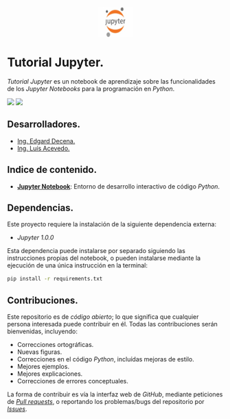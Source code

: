 <div align = "center">
    <img src = "imagenes/logo_jupyter.jpg" width = "80" height = "70" />
</div>

# Tutorial Jupyter.

*Tutorial Jupyter* es un notebook de aprendizaje sobre las funcionalidades de los *Jupyter Notebooks* para la programación en *Python*.

<img src="https://img.shields.io/badge/License-MIT-green" /> <img src="https://img.shields.io/badge/Python-3.5-blue" />

## Desarrolladores.

* [Ing. Edgard Decena.](mailto:edecena@gmail.com)
* [Ing. Luís Acevedo.](mailto:laar@protonmail.com)

## Indice de contenido.

* [**Jupyter Notebook**](jupyter_notebook.ipynb): Entorno de desarrollo interactivo de código *Python*.

## Dependencias.

Este proyecto requiere la instalación de la siguiente dependencia externa:

* *Jupyter 1.0.0*

Esta dependencia puede instalarse por separado siguiendo las instrucciones propias del notebook, o pueden instalarse mediante la ejecución de una única instrucción en la terminal:
```bash
pip install -r requirements.txt
```

## Contribuciones.

Este repositorio es de *código abierto*; lo que significa que cualquier persona interesada puede contribuir en él. Todas las contribuciones serán bienvenidas, incluyendo:

* Correcciones ortográficas.
* Nuevas figuras.
* Correcciones en el código *Python*, incluídas mejoras de estilo.
* Mejores ejemplos.
* Mejores explicaciones. 
* Correcciones de errores conceptuales.

La forma de contribuir es vía la interfaz web de *GitHub*, mediante peticiones de [*Pull requests*](https://github.com/ejdecena/tutorial_jupyter/pulls), o reportando los problemas/bugs del repositorio por [*Issues*](https://github.com/ejdecena/tutorial_jupyter/issues).